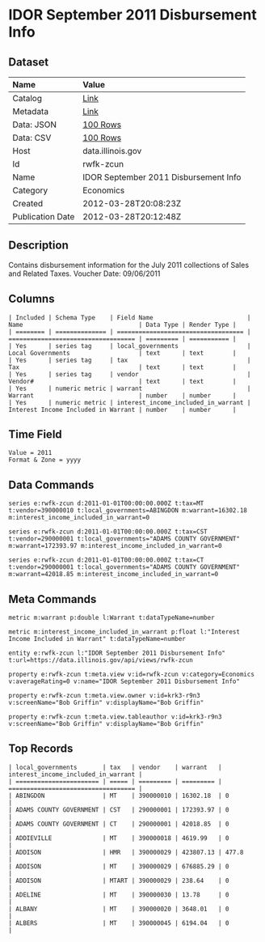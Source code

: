 # IDOR September 2011 Disbursement Info

## Dataset

| Name | Value |
| :--- | :---- |
| Catalog | [Link](https://catalog.data.gov/dataset/idor-september-2011-disbursement-info-15678) |
| Metadata | [Link](https://data.illinois.gov/api/views/rwfk-zcun) |
| Data: JSON | [100 Rows](https://data.illinois.gov/api/views/rwfk-zcun/rows.json?max_rows=100) |
| Data: CSV | [100 Rows](https://data.illinois.gov/api/views/rwfk-zcun/rows.csv?max_rows=100) |
| Host | data.illinois.gov |
| Id | rwfk-zcun |
| Name | IDOR September 2011 Disbursement Info |
| Category | Economics |
| Created | 2012-03-28T20:08:23Z |
| Publication Date | 2012-03-28T20:12:48Z |

## Description

Contains disbursement information for the July 2011 collections of Sales and Related Taxes. Voucher Date: 09/06/2011

## Columns

```ls
| Included | Schema Type    | Field Name                          | Name                                | Data Type | Render Type |
| ======== | ============== | =================================== | =================================== | ========= | =========== |
| Yes      | series tag     | local_governments                   | Local Governments                   | text      | text        |
| Yes      | series tag     | tax                                 | Tax                                 | text      | text        |
| Yes      | series tag     | vendor                              | Vendor#                             | text      | text        |
| Yes      | numeric metric | warrant                             | Warrant                             | number    | number      |
| Yes      | numeric metric | interest_income_included_in_warrant | Interest Income Included in Warrant | number    | number      |
```

## Time Field

```ls
Value = 2011
Format & Zone = yyyy
```

## Data Commands

```ls
series e:rwfk-zcun d:2011-01-01T00:00:00.000Z t:tax=MT t:vendor=390000010 t:local_governments=ABINGDON m:warrant=16302.18 m:interest_income_included_in_warrant=0

series e:rwfk-zcun d:2011-01-01T00:00:00.000Z t:tax=CST t:vendor=290000001 t:local_governments="ADAMS COUNTY GOVERNMENT" m:warrant=172393.97 m:interest_income_included_in_warrant=0

series e:rwfk-zcun d:2011-01-01T00:00:00.000Z t:tax=CT t:vendor=290000001 t:local_governments="ADAMS COUNTY GOVERNMENT" m:warrant=42018.85 m:interest_income_included_in_warrant=0
```

## Meta Commands

```ls
metric m:warrant p:double l:Warrant t:dataTypeName=number

metric m:interest_income_included_in_warrant p:float l:"Interest Income Included in Warrant" t:dataTypeName=number

entity e:rwfk-zcun l:"IDOR September 2011 Disbursement Info" t:url=https://data.illinois.gov/api/views/rwfk-zcun

property e:rwfk-zcun t:meta.view v:id=rwfk-zcun v:category=Economics v:averageRating=0 v:name="IDOR September 2011 Disbursement Info"

property e:rwfk-zcun t:meta.view.owner v:id=krk3-r9n3 v:screenName="Bob Griffin" v:displayName="Bob Griffin"

property e:rwfk-zcun t:meta.view.tableauthor v:id=krk3-r9n3 v:screenName="Bob Griffin" v:displayName="Bob Griffin"
```

## Top Records

```ls
| local_governments       | tax   | vendor    | warrant   | interest_income_included_in_warrant | 
| ======================= | ===== | ========= | ========= | =================================== | 
| ABINGDON                | MT    | 390000010 | 16302.18  | 0                                   | 
| ADAMS COUNTY GOVERNMENT | CST   | 290000001 | 172393.97 | 0                                   | 
| ADAMS COUNTY GOVERNMENT | CT    | 290000001 | 42018.85  | 0                                   | 
| ADDIEVILLE              | MT    | 390000018 | 4619.99   | 0                                   | 
| ADDISON                 | HMR   | 390000029 | 423807.13 | 477.8                               | 
| ADDISON                 | MT    | 390000029 | 676885.29 | 0                                   | 
| ADDISON                 | MTART | 390000029 | 238.64    | 0                                   | 
| ADELINE                 | MT    | 390000030 | 13.78     | 0                                   | 
| ALBANY                  | MT    | 390000020 | 3648.01   | 0                                   | 
| ALBERS                  | MT    | 390000045 | 6194.04   | 0                                   | 
```